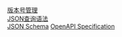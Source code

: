 [版本号管理](http://semver.org/lang/zh-CN/)  
[JSON查询语法](http://jmespath.org/)  
[JSON Schema](http://json-schema.org/)
[OpenAPI Specification](https://github.com/OAI/OpenAPI-Specification/blob/master/versions/2.0.md)   
